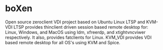 # boXen
Open source zeroclient VDI project based on Ubuntu Linux LTSP and KVM-VDI
LTSP provides thinclient driven session based remote desktop for:
Linux, Windows, and MacOS using ldm, xfreerdp, and xtightvncviwer respectively.
It also, provides fatclients for Linux.
KVM_VDI provides VDI based remote desktop for all OS's using KVM and Spice.
